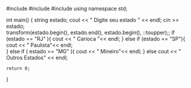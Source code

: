 #include <iostream>
#include <string>
#include <algorithm>
using namespace std;

int main()
{
   string estado;
    cout << " Digite seu estado  " << endl;
    cin >> estado;  
    transform(estado.begin(), estado.end(), estado.begin(), ::toupper);;
        if (estado == "RJ" ){
                cout << " Carioca "<< endl;
            } else if (estado == "SP"){
                cout << " Paulista"<< endl;  
            } else if ( estado == "MG" ){
                cout << " Mineiro"<< endl;
            } else  cout << " Outros Estados" << endl;
        

    return 0;
}
